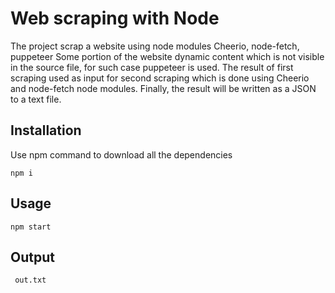 # Web scraping with Node

The project scrap a website using node modules Cheerio, node-fetch, puppeteer
Some portion of the website dynamic content which is not visible in the source file, for such case puppeteer is used. The result of first scraping used as input for second scraping which is done using Cheerio and node-fetch node modules. Finally, the result will be written as a JSON to a text file.

## Installation

Use npm command to download all the dependencies 

```npm
npm i 
```

## Usage

```npm
npm start

```
## Output
```html
 out.txt
```
